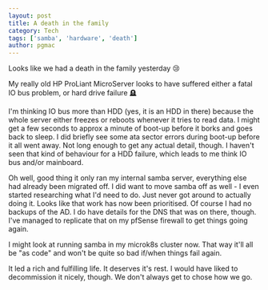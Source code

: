 ```yaml
---
layout: post
title: A death in the family
category: Tech
tags: ['samba', 'hardware', 'death']
author: pgmac
---
```


Looks like we had a death in the family yesterday 😢 

My really old HP ProLiant MicroServer looks to have suffered either a fatal IO bus problem, or hard drive failure 🪦 

I'm thinking IO bus more than HDD (yes, it is an HDD in there) because the whole server either freezes or reboots whenever it tries to read data.
I might get a few seconds to approx a minute of boot-up before it borks and goes back to sleep. I did briefly see some ata sector errors during boot-up before it all went away. Not long enough to get any actual detail, though. I haven't seen that kind of behaviour for a HDD failure, which leads to me think IO bus and/or mainboard.

Oh well, good thing it only ran my internal samba server, everything else had already been migrated off. I did want to move samba off as well - I even started researching what I'd need to do. Just never got around to actually doing it. Looks like that work has now been prioritised. Of course I had no backups of the AD. I do have details for the DNS that was on there, though. I've managed to replicate that on my pfSense firewall to get things going again.

I might look at running samba in my microk8s cluster now. That way it'll all be "as code" and won't be quite so bad if/when things fail again.

It led a rich and fulfilling life. It deserves it's rest. I would have liked to decommission it nicely, though. We don't always get to chose how we go.
